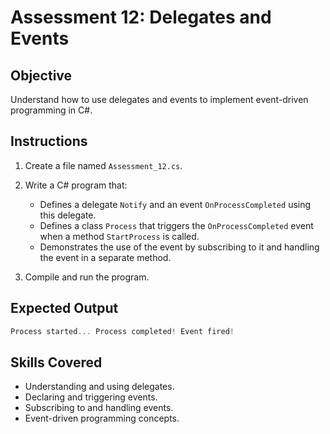 # Assessment 12: Delegates and Events

## Objective

Understand how to use delegates and events to implement event-driven programming in C#.

## Instructions

1. Create a file named `Assessment_12.cs`.
2. Write a C# program that:
   - Defines a delegate `Notify` and an event `OnProcessCompleted` using this delegate.
   - Defines a class `Process` that triggers the `OnProcessCompleted` event when a method `StartProcess` is called.
   - Demonstrates the use of the event by subscribing to it and handling the event in a separate method.

3. Compile and run the program.

## Expected Output

```c#
Process started... Process completed! Event fired!
```

## Skills Covered

- Understanding and using delegates.
- Declaring and triggering events.
- Subscribing to and handling events.
- Event-driven programming concepts.

